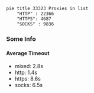 
```mermaid
pie title 33323 Proxies in list
    "HTTP" : 22366
    "HTTPS": 4687
    "SOCKS" : 9836
```

### Some Info
#### Average Timeout

- mixed: 2.8s
- http: 1.4s
- https: 8.6s
- socks: 6.5s